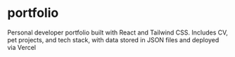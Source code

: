# portfolio
Personal developer portfolio built with React and Tailwind CSS. Includes CV, pet projects, and tech stack, with data stored in JSON files and deployed via Vercel
